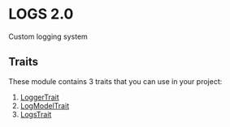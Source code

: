# LOGS 2.0

Custom logging system

## Traits

These module contains 3 traits that you can use in your project:

1. [LoggerTrait](./logs/LoggerTrait.md)
2. [LogModelTrait](./logs/LogModelTrait.md)
3. [LogsTrait](./logs/LogsTrait.md)
